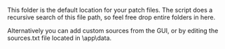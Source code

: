 This folder is the default location for your patch files. The script does a recursive search of this file path, so feel free drop entire folders in here. 

Alternatively you can add custom sources from the GUI, or by editing the sources.txt file located in \app\data\.
